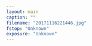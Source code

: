 ```yaml
---
layout: main
caption: ""
filename: "20171116221446.jpg"
fstop: "Unknown"
exposure: "Unknown"
---
```

